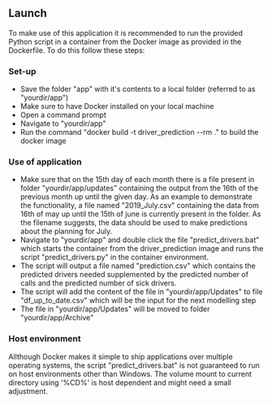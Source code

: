 ## Launch
To make use of this application it is recommended to run the provided Python script in a container from the Docker image as provided in the Dockerfile. To do this follow these steps:
### Set-up
* Save the folder "app" with it's contents to a local folder (referred to as "yourdir/app")
* Make sure to have Docker installed on your local machine
* Open a command prompt
* Navigate to "yourdir/app"
* Run the command "docker build -t driver_prediction --rm ." to build the docker image
### Use of application
* Make sure that on the 15th day of each month there is a file present in folder "yourdir/app/updates" containing the output from the 16th of the previous month up until the given day. As an example to demonstrate the functionality, a file named "2019_July.csv" containing the data from 16th of may up until the 15th of june is currently present in the folder. As the filename suggests, the data should be used to make predictions about the planning for July.
* Navigate to "yourdir/app" and double click the file "predict_drivers.bat" which starts the container from the driver_prediction image and runs the script "predict_drivers.py" in the container environment. 
* The script will output a file named "prediction.csv" which contains the predicted drivers needed supplemented by the predicted number of calls and the predicted number of sick drivers.
* The script will add the content of the file in "yourdir/app/Updates" to file "df_up_to_date.csv" which will be the input for the next modelling step
* The file in "yourdir/app/Updates" will be moved to folder "yourdir/app/Archive"
### Host environment
Allthough Docker makes it simple to ship applications over multiple operating systems, the script "predict_drivers.bat" is not guaranteed to run on host environments other than Windows. The volume mount to current directory using '%CD%' is host dependent and might need a small adjustment.
